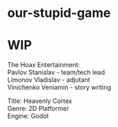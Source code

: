# our-stupid-game
# WIP

The Hoax Entertainment:<br/>
Pavlov Stanislav - team/tech lead<br/>
Limonov Vladislav - adjutant<br/>
Vinichenko Veniamin - story writing<br/>

Title: Heavenly Cortex<br/>
Genre: 2D Platformer<br/>
Engine: Godot<br/>
